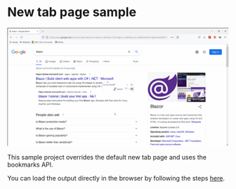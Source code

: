﻿# New tab page sample

![Demo](Demo.gif)

This sample project overrides the default new tab page and uses the bookmarks API.

You can load the output directly in the browser by following the steps [here](../README.md#test-the-sample-projects).